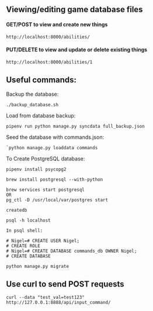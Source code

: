 ## Viewing/editing game database files
#### GET/POST to view and create new things
```
http://localhost:8000/abilities/
```
#### PUT/DELETE to view and update or delete existing things
```
http://localhost:8000/abilities/1
```

## Useful commands:

Backup the database:
```
./backup_database.sh
```

Load from database backup:
```
pipenv run python manage.py syncdata full_backup.json
```

Seed the database with commands.json:

```
`python manage.py loaddata commands
```

To Create PostgreSQL database:

```
pipenv install psycopg2

brew install postgresql --with-python

brew services start postgresql
OR
pg_ctl -D /usr/local/var/postgres start

createdb

psql -h localhost

In psql shell:

# Nigel=# CREATE USER Nigel;
# CREATE ROLE
# Nigel=# CREATE DATABASE commands_db OWNER Nigel;
# CREATE DATABASE

python manage.py migrate
```

## Use curl to send POST requests
```curl --data "test_val=test123" http://127.0.0.1:8888/api/input_command/```
